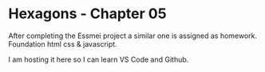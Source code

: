 # Hexagons - Chapter 05 

After completing the Essmei project a similar one is assigned as homework. Foundation html css & javascript. 

I am hosting it here so I can learn VS Code and Github. 
